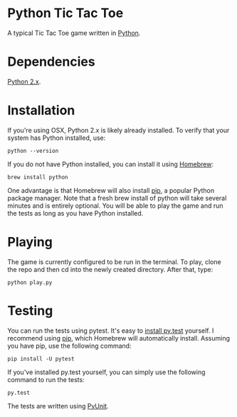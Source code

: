 Python Tic Tac Toe
========
A typical Tic Tac Toe game written in [Python](http://www.python.org/).

Dependencies
========
[Python 2.x](http://www.python.org/).

Installation
========
If you're using OSX, Python 2.x is likely already installed. To verify that your system has Python installed, use:

```
python --version
```

If you do not have Python installed, you can install it using [Homebrew](http://brew.sh/):

```
brew install python
```

One advantage is that Homebrew will also install [pip](https://pypi.python.org/pypi/pip), a popular Python package manager. Note that a fresh brew install of python will take several minutes and is entirely optional. You will be able to play the game and run the tests as long as you have Python installed.

Playing
========
The game is currently configured to be run in the terminal. To play, clone the repo and then cd into the newly created directory. After that, type:

```
python play.py
```

Testing
========
You can run the tests using pytest. It's easy to [install py.test](http://pytest.org/latest/getting-started.html) yourself. I recommend using [pip](https://pypi.python.org/pypi/pip), which Homebrew will automatically install. Assuming you have pip, use the following command:

```
pip install -U pytest
```

If you've installed py.test yourself, you can simply use the following command to run the tests:

```
py.test
```

The tests are written using [PyUnit](http://docs.python.org/2/library/unittest.html).
